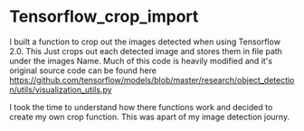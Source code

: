 # Tensorflow_crop_import
I built a function to crop out the images detected when using Tensorflow 2.0. This Just crops out each detected image and stores them in file path under the images Name.
Much of this code is heavily modified and it's original source code can be found here https://github.com/tensorflow/models/blob/master/research/object_detection/utils/visualization_utils.py


I took the time to understand how there functions work and decided to create my own crop function. This was apart of my image detection journy.
